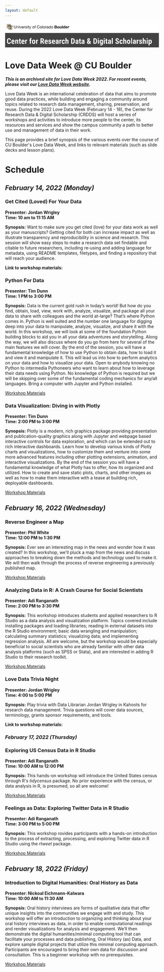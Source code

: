```yaml
---
layout: default
---
```

![CRDDS](pictures/crdds.png) 

# Love Data Week @ CU Boulder 

***This is an archived site for Love Data Week 2022. For recent events, please visit our [Love Data Week website](https://www.colorado.edu/crdds/love-data-week).***

Love Data Week is an international celebration of data that aims to promote good data practices, while building and engaging a community around topics related to research data management, sharing, preservation, and reuse. 
During the 2022 Love Data Week (February 14 - 18), the Center for Research Data & Digital Scholarship (CRDDS) will host a series of workshops and activities to introduce more people to the center, its resources and services and show the campus community a path to better use and management of data in their work. 

This page provides a brief synopsis of the various events over the course of CU Boulder's Love Data Week, and links to relevant materials (such as slide decks and lesson plans). 

# Schedule 

## *February 14, 2022 (Monday)*

### Get Cited (Loved) For Your Data

**Presenter: Jordan Wrigley**  
**Time: 10 am to 11:15 AM**

**Synopsis:** Want to make sure you get cited (love) for your data work as well as your manuscripts? Getting cited for both can increase impact as well as illustrate transparency and reproducibility in science and research. This session will show easy steps to make a research data set findable and citable to future researchers, including re-using and adding language for metadata, using README templates, filetypes, and finding a repository that will reach your audience. 

**Link to workshop materials:** 

### Python For Data

**Presenter: Tim Dunn**  
**Time: 1 PM to 3:00 PM**

**Synopsis:** Data is the current gold rush in today’s world! But how do you find, obtain, load, view, work with, analyze, visualize, and package all your data to share with colleagues and the world at-large? That’s where Python comes in. Python is well suited and the number one language for digging deep into your data to manipulate, analyze, visualize, and share it with the world. In this workshop, we will look at some of the foundation Python building blocks to aid you in all your data adventures and storytelling. Along the way, we will also discuss where do you go from here for several of the main features we will cover. By the end of the session, you will have a fundamental knowledge of how to use Python to obtain data, how to load it and view it and manipulate it. This will lead us into how to perform analytics on your data and how to visualize your data. Open to anybody knowing no Python to intermedia Pythoneers who want to learn about how to leverage their data needs using Python. No knowledge of Python is required but we will be skipping over some of the fundamental coding mechanics for any/all languages. Bring a computer with Jupyter and Python installed. 

[Workshop Materials](https://cu-boulder-crdds.github.io/love_data_week/lesson_plans/Python_For_Data/Python_for_Data.ipynb) 

### Data Visualization: Diving in with Plotly

**Presenter: Tim Dunn**  
**Time: 2:00 PM to 3:00 PM**

**Synopsis:** Plotly is a modern, rich graphics package providing presentation and publication-quality graphics along with Jupyter and webpage based interactive controls for data exploration, and which can be extended out to rich interactive dashboards. Learn how to develop various kinds of Plotly charts and visualizations, how to customize them and venture into some more advanced features including other plotting extensions, animation, and interactive visualizations. By the end of the session you will have a fundamental knowledge of what Plotly has to offer, how its organized and utilized. How to create and save static plots, charts, and other images as well as how to make them interactive with a tease at building rich, deployable dashboards. 

[Workshop Materials](https://osf.io/se956/) 

## *February 16, 2022 (Wednesday)*

### Reverse Engineer a Map

**Presenter: Phil White**  
**Time: 12:00 PM to 1:30 PM**

**Synopsis:** Ever see an interesting map in the news and wonder how it was created? In this workshop, we'll pluck a map from the news and discuss approaches to breaking down the methods and technology used to make it. We will then walk through the process of reverse engineering a previously published map.

[Workshop Materials](https://github.com/CU-Boulder-CRDDS/love_data_week/blob/main/lesson_plans/rev_eng_map/reverse_map.md)

### Analyzing Data in R: A Crash Course for Social Scientists

**Presenter: Adi Ranganath**  
**Time: 2:00 PM to 3:30 PM**

**Synopsis:** This workshop introduces students and applied researchers to R Studio as a data analysis and visualization platform. Topics covered include installing packages and loading libraries; reading in external datasets into the R Studio environment; basic data wrangling and manipulation; calculating summary statistics; visualizing data; and implementing regression analysis. All are welcome, but the workshop would be especially beneficial to social scientists who are already familiar with other data analysis platforms (such as SPSS or Stata), and are interested in adding R Studio to their research toolkit. 

[Workshop Materials](https://cu-boulder-crdds.github.io/love_data_week/lesson_plans/r-crash-course/r_crash_course.html) 

### Love Data Trivia Night

**Presenter: Jordan Wrigley**  
**Time: 4:00 to 5:00 PM** 

**Synopsis:** Play trivia with Data Librarian Jordan Wrigley in Kahoots for research data management. Trivia questions will cover data sources, terminology, grants sponsor requirements, and tools.

**Link to workshop materials:** 

### *February 17, 2022 (Thursday)*

### Exploring US Census Data in R Studio

**Presenter: Adi Ranganath**  
**Time: 10:00 AM to 12:00 PM**

**Synopsis:** This hands-on workshop will introduce the United States census through R's *tidycensus* package. No prior experience with the census, or data analysis in R, is presumed, so all are welcome!

[Workshop Materials](https://cu-boulder-crdds.github.io/love_data_week/lesson_plans/census/census_overview.html) 

### Feelings as Data: Exploring Twitter Data in R Studio

**Presenter: Adi Ranganath**  
**Time: 3:00 PM to 5:00 PM**

**Synopsis:** This workshop rovides participants with a hands-on introduction to the process of extracting, processing, and exploring Twitter data in R Studio using the *rtweet* package.

[Workshop Materials](https://cu-boulder-crdds.github.io/love_data_week/lesson_plans/twitter/twitter_workshop_ldw.html)  

## *February 18, 2022 (Friday)*

### Introduction to Digital Humanities: Oral History as Data

**Presenter: Nickoal Eichmann-Kalwara**  
**Time: 10:00 AM to 11:30 AM**

**Synopsis:** Oral history interviews are forms of qualitative data that offer unique insights into the communities we engage with and study. This workshop will offer an introduction to organizing and thinking about your oral history interviews as data, in order to enable computational readings and render visualizations for analysis and engagement. We’ll then demonstrate the digital humanities/minimal computing tool that can facilitate your processes and data publishing, Oral History (as) Data, and explore sample digital projects that utilize this minimal computing approach. Participants are encouraged to bring their own data for discussion and consultation. This is a beginner workshop with no prerequisites. 

[Workshop Materials](https://osf.io/36erq/)







